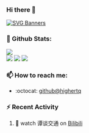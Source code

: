 ### Hi there 👋

[![SVG Banners](https://svg-banners.vercel.app/api?type=origin&text1=Welcom💖&width=1000&height=400)](https://github.com/Akshay090/svg-banners)

### 🌈 Github Stats:
<a href="https://count.getloli.com"><img align="center" src="https://count.getloli.com/get/@highertq?theme=rule34"></a><br>
<img src = "https://github-readme-stats.vercel.app/api?username=highertq&bg_color=30,e96443,904e95&title_color=fff&text_color=fff">
<img src = "http://github-readme-streak-stats.herokuapp.com?user=highertq&theme=dracula">
<img src = "https://github-profile-summary-cards.vercel.app/api/cards/profile-details?username=highertq&theme=monokai">

### 📫 How to reach me:
- :octocat: [github@highertq](https://github.com/highertq)


### ⚡ Recent Activity
<!--START_SECTION:activity-->
1. 🍭 watch 谭谈交通 on [Bilibili](https://www.bilibili.com/)
<!--END_SECTION:activity-->


<!--
**highertq/highertq** is a ✨ _special_ ✨ repository because its `README.md` (this file) appears on your GitHub profile.

Here are some ideas to get you started:

- 🔭 I’m currently working on ...
- 🌱 I’m currently learning ...
- 👯 I’m looking to collaborate on ...
- 🤔 I’m looking for help with ...
- 💬 Ask me about ...
- 📫 How to reach me: ...
- 😄 Pronouns: ...
- ⚡ Fun fact: ...
-->
